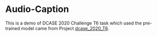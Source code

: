 # Audio-Caption
This is a demo of DCASE 2020 Challenge T6 task which used the pre-trained model came from Project [dcase_2020_T6](https://github.com/lukewys/dcase_2020_T6).
